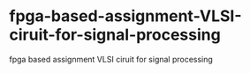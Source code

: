 # fpga-based-assignment-VLSI-ciruit-for-signal-processing
fpga based assignment VLSI ciruit for signal processing
